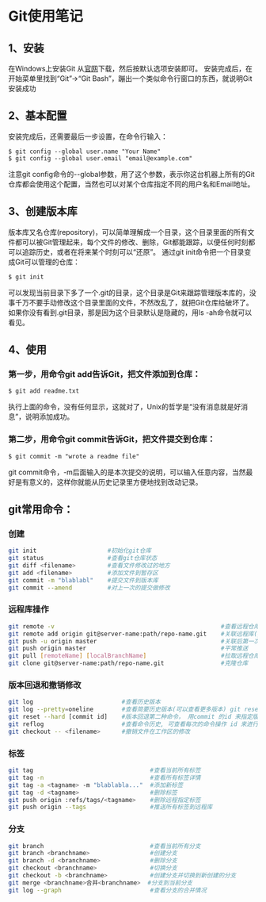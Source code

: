 # Git使用笔记

## 1、安装

在Windows上安装Git
从[官网](https://git-for-windows.github.io)下载，然后按默认选项安装即可。
安装完成后，在开始菜单里找到“Git”->“Git Bash”，蹦出一个类似命令行窗口的东西，就说明Git安装成功

## 2、基本配置

安装完成后，还需要最后一步设置，在命令行输入：

```
$ git config --global user.name "Your Name"
$ git config --global user.email "email@example.com"
```

注意git config命令的--global参数，用了这个参数，表示你这台机器上所有的Git仓库都会使用这个配置，当然也可以对某个仓库指定不同的用户名和Email地址。

## 3、创建版本库

版本库又名仓库(repository)，可以简单理解成一个目录，这个目录里面的所有文件都可以被Git管理起来，每个文件的修改、删除，Git都能跟踪，以便任何时刻都可以追踪历史，或者在将来某个时刻可以“还原”。
通过git init命令把一个目录变成Git可以管理的仓库：

```
$ git init
```

可以发现当前目录下多了一个.git的目录，这个目录是Git来跟踪管理版本库的，没事千万不要手动修改这个目录里面的文件，不然改乱了，就把Git仓库给破坏了。
如果你没有看到.git目录，那是因为这个目录默认是隐藏的，用ls -ah命令就可以看见。

## 4、使用

### 第一步，用命令git add告诉Git，把文件添加到仓库：

```
$ git add readme.txt
```

执行上面的命令，没有任何显示，这就对了，Unix的哲学是“没有消息就是好消息”，说明添加成功。

### 第二步，用命令git commit告诉Git，把文件提交到仓库：

```
$ git commit -m "wrote a readme file"
```

git commit命令，-m后面输入的是本次提交的说明，可以输入任意内容，当然最好是有意义的，这样你就能从历史记录里方便地找到改动记录。

## git常用命令：

### 创建

```bash
git init                    #初始化git仓库
git status                  #查看git仓库状态
git diff <filename>         #查看文件修改过的地方
git add <filename>          #添加文件到暂存区
git commit -m "blablabl"    #提交文件到版本库
git commit --amend          #对上一次的提交做修改
```

### 远程库操作

```bash
git remote -v                                               #查看远程仓库
git remote add origin git@server-name:path/repo-name.git    #关联远程库(github已创建)
git push -u origin master                                   #关联后第一次推送
git push origin master                                      #平常推送
git pull [remoteName] [localBranchName]                     #拉取远程仓库
git clone git@server-name:path/repo-name.git                #克隆仓库
```

### 版本回退和撤销修改

```bash
git log                         #查看历史版本
git log --pretty=oneline        #查看简要历史版本(可以查看更多版本) git reset --hard HEAD^ 版本回退(上一个版本就是HEAD^，上上一个版本就是HEAD^^，当然往上100个版本写100个^比较容易数不过来，所以写成HEAD~100)
git reset --hard [commit id]    #版本回退第二种命令， 用commit 的id 来指定版本回退
git reflog                      #查看命令历史, 可查看每次的命令操作 id 来进行历史操作的任意跳转(用到上面的命令)
git checkout -- <filename>      #撤销文件在工作区的修改
```

### 标签

```bash
git tag                                 #查看当前所有标签
git tag -n                              #查看所有标签详情
git tag -a <tagname> -m "blablabla..."  #添加新标签
git tag -d <tagname>                    #删除标签
git push origin :refs/tags/<tagname>    #删除远程指定标签
git push origin --tags                  #推送所有标签到远程库
```

### 分支

```bash
git branch                              #查看当前所有分支
git branch <branchname>                 #创建分支
git branch -d <branchname>              #删除分支
git checkout <branchname>               #切换分支
git checkout -b <branchname>            #创建分支并切换到新创建的分支
git merge <branchname>合并<branchname>  #分支到当前分支
git log --graph                         #查看分支的合并情况
```